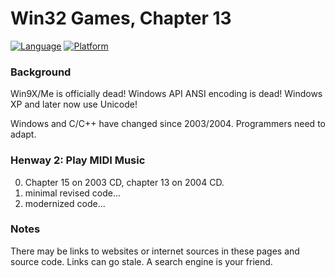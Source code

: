 # Win32 Games, Chapter 13
[![Language](https://img.shields.io/badge/Language%20-C++-blue.svg)](https://github.com/GeorgePimpleton/Win32-games/)
[![Platform](https://img.shields.io/badge/Platform%20-Win32-blue.svg)](https://github.com/GeorgePimpleton/Win32-games/)
### Background

Win9X/Me is officially dead!  Windows API ANSI encoding is dead!  Windows XP and later now use Unicode!

Windows and C/C++ have changed since 2003/2004.  Programmers need to adapt.

### Henway 2: Play MIDI Music
0. Chapter 15 on 2003 CD, chapter 13 on 2004 CD.
1. minimal revised code...
2. modernized code...

### Notes
There may be links to websites or internet sources in these pages and source code. Links can go stale. A search engine is your friend.
